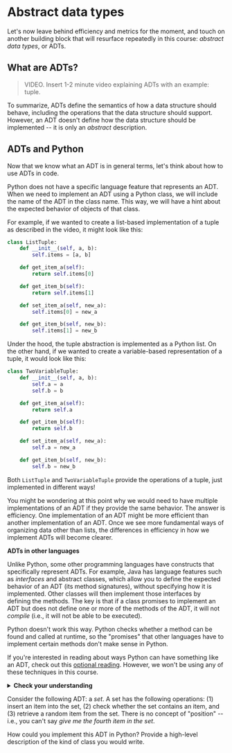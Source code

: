 # Abstract data types

Let's now leave behind efficiency and metrics for the moment, and touch on another building block that will resurface repeatedly in this course: *abstract data types*, or ADTs.

## What are ADTs?

> VIDEO. Insert 1-2 minute video explaining ADTs with an example: tuple. 

To summarize, ADTs define the semantics of how a data structure should behave, including the operations that the data structure should support. However, an ADT doesn't define how the data structure should be implemented -- it is only an *abstract* description.

## ADTs and Python

Now that we know what an ADT is in general terms, let's think about how to use ADTs in code.

Python does not have a specific language feature that represents an ADT. When we need to implement an ADT using a Python class, we will include the name of the ADT in the class name. This way, we will have a hint about the expected behavior of objects of that class.

For example, if we wanted to create a list-based implementation of a tuple as described in the video, it might look like this: 

```python
class ListTuple:
    def __init__(self, a, b):
        self.items = [a, b]

    def get_item_a(self):
        return self.items[0]

    def get_item_b(self):
        return self.items[1]

    def set_item_a(self, new_a):
        self.items[0] = new_a

    def get_item_b(self, new_b):
        self.items[1] = new_b
```

Under the hood, the tuple abstraction is implemented as a Python list. On the other hand, if we wanted to create a variable-based representation of a tuple, it would look like this:

```python
class TwoVariableTuple:
    def __init__(self, a, b):
        self.a = a
        self.b = b

    def get_item_a(self):
        return self.a

    def get_item_b(self):
        return self.b

    def set_item_a(self, new_a):
        self.a = new_a

    def get_item_b(self, new_b):
        self.b = new_b
```

Both `ListTuple` and `TwoVariableTuple` provide the operations of a tuple, just implemented in different ways!

You might be wondering at this point why we would need to have multiple implementations of an ADT if they provide the same behavior. The answer is efficiency. One implementation of an ADT might be more efficient than another implementation of an ADT. Once we see more fundamental ways of organizing data other than lists, the differences in efficiency in how we implement ADTs will become clearer.

<aside>

**ADTs in other languages**

Unlike Python, some other programming languages have constructs that specifically represent ADTs. For example, Java has language features such as *interfaces* and abstract classes, which allow you to define the expected behavior of an ADT (its method signatures), without specifying how it is implemented. Other classes will then implement those interfaces by defining the methods. The key is that if a class promises to implement an ADT but does not define one or more of the methods of the ADT, it will not *compile* (i.e., it will not be able to be executed).

Python doesn't work this way. Python checks whether a method can be found and called at runtime, so the "promises" that other languages have to implement certain methods don't make sense in Python.

If you're interested in reading about ways Python can have something like an ADT, check out this [optional reading](https://realpython.com/python-interface). However, we won't be using any of these techniques in this course.

</aside>

<details>
<summary>
<b>Check your understanding</b>

Consider the following ADT: a <i>set</i>. A set has the following operations: (1) insert an item into the set, (2) check whether the set contains an item, and (3) retrieve a random item from the set. There is no concept of "position" -- i.e., you can't say <i>give me the fourth item in the set</i>.

How could you implement this ADT in Python? Provide a high-level description of the kind of class you would write.

</summary>

<b>Answer.</b> You could write a Python class that uses a list to hold the items in the set. The class should have three methods: one for inserting items into the list (you can just append the given item to the end of the list), one for checking whether an item is in the list (perhaps using the `in` operator), and one for randomly retrieving an item. To get a random item from the list, you could generate a random number (recall: <code>random.randint</code>) and use that to help you index the list at a random position.

</details>
